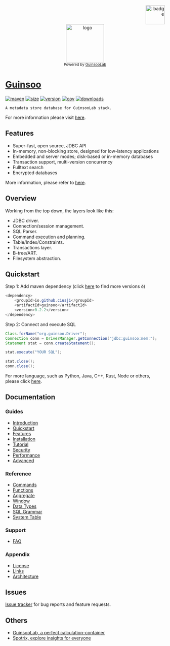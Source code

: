 <div align="right">
    <img src="https://raw.githubusercontent.com/ciusji/guinsoo/master/public/guinsoolab-badge.png" width="60" alt="badge">
    <br />
</div>
<div align="center">
    <img src="https://raw.githubusercontent.com/ciusji/guinsoo/master/public/guinsoo.jpg" width=120 alt="logo" />
    <br />
    <small>Powered by <a href="https://guinsoolab.github.io/glab">GuinsooLab</a></small>
</div>

# [Guinsoo](https://ciusji.gitbook.io/guinsoo/)

[![maven](https://img.shields.io/maven-central/v/io.github.ciusji/guinsoo)](https://search.maven.org/search?q=guinsoo)
[![size](https://img.shields.io/github/repo-size/ciusji/guinsoo)](https://github.com/ciusji/guinsoo)
[![version](https://img.shields.io/github/v/tag/ciusji/guinsoo)](https://github.com/ciusji/guinsoo)
[![cov](https://img.shields.io/codecov/c/github/ciusji/guinsoo)](https://github.com/ciusji/guinsoo)
[![downloads](https://img.shields.io/github/downloads/ciusji/guinsoo/total)](https://github.com/ciusji/guinsoo)

`A metadata store database for GuinsooLab stack.`

For more information please visit [here](https://ciusji.gitbook.io/guinsoolab/).


## Features

* Super-fast, open source, JDBC API
* In-memory, non-blocking store, designed for low-latency applications
* Embedded and server modes; disk-based or in-memory databases
* Transaction support, multi-version concurrency
* Fulltext search
* Encrypted databases

More information, please refer to [here](https://ciusji.gitbook.io/guinsoo/).


## Overview

Working from the top down, the layers look like this:

* JDBC driver.
* Connection/session management.
* SQL Parser.
* Command execution and planning.
* Table/Index/Constraints.
* Transactions layer.
* B-tree/ART.
* Filesystem abstraction.


## Quickstart

Step 1: Add maven dependency (click [here](https://search.maven.org/artifact/io.github.ciusji/guinsoo) to find more versions ð)
```java
<dependency>
    <groupId>io.github.ciusji</groupId>
    <artifactId>guinsoo</artifactId>
    <version>0.2.2</version>
</dependency>
```

Step 2: Connect and execute SQL

```java
Class.forName("org.guinsoo.Driver");
Connection conn = DriverManager.getConnection("jdbc:guinsoo:mem:");
Statement stat = conn.createStatement();

stat.execute("YOUR SQL");

stat.close();
conn.close();
```

For more language, such as Python, Java, C++, Rust, Node or others, please click [here](https://ciusji.gitbook.io/guinsoo/guides/tutorial).


## Documentation

### Guides

- [Introduction](https://ciusji.gitbook.io/guinsoo/guides/introduction)
- [Quickstart](https://ciusji.gitbook.io/guinsoo/guides/quickstart)
- [Features](https://ciusji.gitbook.io/guinsoo/guides/features)
- [Installation](https://ciusji.gitbook.io/guinsoo/guides/installation)
- [Tutorial](https://ciusji.gitbook.io/guinsoo/guides/tutorial)
- [Security](https://ciusji.gitbook.io/guinsoo/guides/security)
- [Performance](https://ciusji.gitbook.io/guinsoo/guides/performance)
- [Advanced](https://ciusji.gitbook.io/guinsoo/guides/advanced)

### Reference

- [Commands](https://ciusji.gitbook.io/guinsoo/reference/commands)
- [Functions](https://ciusji.gitbook.io/guinsoo/reference/functions)
- [Aggregate](https://ciusji.gitbook.io/guinsoo/reference/aggregate)
- [Window](https://ciusji.gitbook.io/guinsoo/reference/window)
- [Data Types](https://ciusji.gitbook.io/guinsoo/reference/data-types)
- [SQL Grammar](https://ciusji.gitbook.io/guinsoo/reference/sql-grammar)
- [System Table](https://ciusji.gitbook.io/guinsoo/reference/system-table)

### Support

- [FAQ](https://ciusji.gitbook.io/guinsoo/support/faq)

### Appendix

- [License](https://ciusji.gitbook.io/guinsoo/appendix/license)
- [Links](https://ciusji.gitbook.io/guinsoo/appendix/links)
- [Architecture](https://ciusji.gitbook.io/guinsoo/appendix/architecture)


## Issues

[Issue tracker](https://github.com/ciusji/guinsoo/issues) for bug reports and feature requests.


## Others

- [GuinsooLab, a perfect calculation-container](https://guinsoolab.github.io/glab/)
- [Spotrix, explore insights for everyone](https://spotrix.github.io/spotrix-web/)
